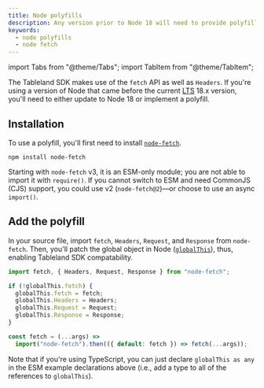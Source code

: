 ```yaml
---
title: Node polyfills
description: Any version prior to Node 18 will need to provide polyfills.
keywords:
  - node polyfills
  - node fetch
---
```


import Tabs from "@theme/Tabs";
import TabItem from "@theme/TabItem";

The Tableland SDK makes use of the `fetch` API as well as `Headers`. If you're using a version of Node that came before the current [LTS](https://github.com/nodejs/release#release-schedule) 18.x version, you'll need to either update to Node 18 or implement a polyfill.

## Installation

To use a polyfill, you'll first need to install [`node-fetch`](https://github.com/node-fetch/node-fetch).

```npm2yarn
npm install node-fetch
```

Starting with `node-fetch` v3, it is an ESM-only module; you are not able to import it with `require()`. If you cannot switch to ESM and need CommonJS (CJS) support, you could use v2 (`node-fetch@2`)—or choose to use an async `import()`.

## Add the polyfill

In your source file, import `fetch`, `Headers`, `Request`, and `Response` from `node-fetch`. Then, you'll patch the global object in Node ([`globalThis`](https://developer.mozilla.org/en-US/docs/Glossary/Global_object)), thus, enabling Tableland SDK compatability.

<Tabs>
<TabItem value="esm" label="ESM" default>

```js
import fetch, { Headers, Request, Response } from "node-fetch";

if (!globalThis.fetch) {
  globalThis.fetch = fetch;
  globalThis.Headers = Headers;
  globalThis.Request = Request;
  globalThis.Response = Response;
}
```

</TabItem>
<TabItem value="cjs" label="CJS">

```js
const fetch = (...args) =>
  import("node-fetch").then(({ default: fetch }) => fetch(...args));
```

</TabItem>
</Tabs>

Note that if you're using TypeScript, you can just declare `globalThis as any` in the ESM example declarations above (i.e., add a type to all of the references to `globalThis`).
